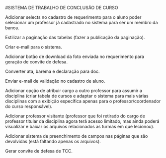 #SISTEMA DE TRABALHO DE CONCLUSÃO DE CURSO



<!-- Aplicar validações nos formulários das etapas. -->
<!-- Validar os campos de membro opcional. -->

<!-- Aplicar exibição de arquivos enviados para o sistema (histórico do aluno). -->

<!-- Estilizar páginas de acompanhamento aluno e professor. -->

<!-- bug da foto -->

<!-- Gerar declaração de participação dos membros da banca. -->

<!-- Gerar relatório da turma em pdf com base em filtros. -->

<!-- Aplicar máscaras nos formulários. -->

<!-- Possibilitar o professor fazer a devolução da primeira etapa quando o aluno estiver na segunda etapa. -->

Adicionar selects no cadastro de requerimento para o aluno poder selecionar um professor já cadastrado no sistema para ser um membro da banca.

Estilizar a paginação das tabelas (fazer a publicação da paginação).

Criar e-mail para o sistema.

Adicionar botão de download da foto enviada no requerimento para geração de convite de defesa.

Converter ata, barema e declaração para doc.

<!-- Adicionar validação no front-end. -->

<!-- Consertar problemas de e-mail para recuperação de senha (estilizar mensagem enviada para o e-mail). -->
Enviar e-mail de validação no cadastro de aluno.

Adicionar opção de atribuir cargo a outro professor para assumir a disciplina (criar tabela de cursos e adaptar o sistema para mais várias disciplinas com a exibição específica apenas para o professor/coordenador do curso responsável).

Adicionar professor visitante (professor que foi retirado do cargo de professor titular da disciplina agora terá acesso limitado, mas ainda poderá visualizar e baixar os arquivos relacionados as turmas em que lecionou).

Adicionar sistema de preenchimento de campos nas páginas que são devolvidas (está faltando apenas os arquivos).

Gerar convite de defesa de TCC.

<!-- apagar arquivos do usuario caso seja excluído da turma. -->

<!-- Adicionar botão para desreprovar um aluno. -->

<!-- Inserir validação na devolução de etapa. -->

<!-- Ajustar logo (em especial no mobile). -->

<!-- Adicionar olho para visualizar senha. (restante do sistema) -->

<!-- Na página de gestão de alunos, organizar a exibição dos alunos em ordem alfabética. -->
